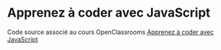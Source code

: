 # Apprenez à coder avec JavaScript

Code source associé au cours OpenClassrooms [Apprenez à coder avec JavaScript](https://openclassrooms.com/courses/apprenez-a-coder-avec-javascript)
